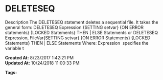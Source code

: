 # DELETESEQ

Description The DELETESEQ statement deletes a sequential file. It takes the general form: DELETESEQ Expression {SETTING setvar} {ON ERROR statements} {LOCKED Statements} THEN | ELSE Statements or DELETESEQ  Expression, FileVar{SETTING setvar} {ON ERROR Statements} {LOCKED Statements} THEN | ELSE Statements Where: Expression  specifies the variable t  

**Created At:** 8/23/2017 1:42:21 PM  
**Updated At:** 10/24/2018 11:00:33 PM  

**Tags:**
<badge text='sequential files' vertical='middle' />
